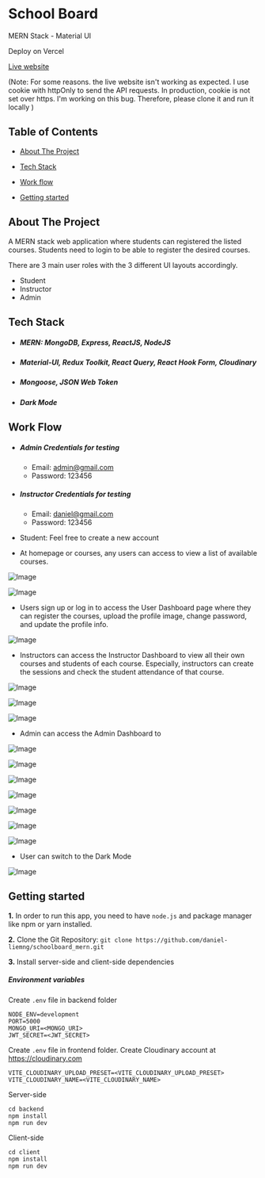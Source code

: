 # School Board

MERN Stack - Material UI

Deploy on Vercel

[Live website](https://schoolboard-3vmnq0q5l-daniel-liemng.vercel.app)

(Note: For some reasons. the live website isn't working as expected. I use cookie with httpOnly to send the API requests. In production, cookie is not set over https. I'm working on this bug. Therefore, please clone it and run it locally )

## Table of Contents

* [About The Project](#about)

* [Tech Stack](#tech-stack)

* [Work flow](#work-flow)

* [Getting started](#getting-started)

## About The Project

A MERN stack web application where students can registered the listed courses. Students need to login to be able to register the desired courses.

There are 3 main user roles with the 3 different UI layouts accordingly.
- Student
- Instructor
- Admin

## Tech Stack

  * ##### MERN: MongoDB, Express, ReactJS, NodeJS
  * ##### Material-UI, Redux Toolkit, React Query, React Hook Form, Cloudinary
  * ##### Mongoose, JSON Web Token
  * ##### Dark Mode
  
## Work Flow

* ##### Admin Credentials for testing
   - Email: admin@gmail.com
   - Password: 123456

* ##### Instructor Credentials for testing
   - Email: daniel@gmail.com
   - Password: 123456
  
* Student: Feel free to create a new account

* At homepage or courses, any users can access to view a list of available courses.

![Image](https://github.com/daniel-liemng/schoolboard_mern/blob/master/screenshots/Home.PNG)

![Image](https://github.com/daniel-liemng/schoolboard_mern/blob/master/screenshots/AllCourses.PNG)

* Users sign up or log in to access the User Dashboard page where they can register the courses, upload the profile image, change password, and update the profile info.

![Image](https://github.com/daniel-liemng/schoolboard_mern/blob/master/screenshots/Profile.PNG)

* Instructors can access the Instructor Dashboard to view all their own courses and students of each course. Especially, instructors can create the sessions and check the student attendance of that course.

![Image](https://github.com/daniel-liemng/schoolboard_mern/blob/master/screenshots/InstructorDashboard.PNG)

![Image](https://github.com/daniel-liemng/schoolboard_mern/blob/master/screenshots/InstructorStudent.PNG)

![Image](https://github.com/daniel-liemng/schoolboard_mern/blob/master/screenshots/InstructorCheckAttendance.PNG)


* Admin can access the Admin Dashboard to 

![Image](https://github.com/daniel-liemng/schoolboard_mern/blob/master/screenshots/AdminDashboard.PNG)

![Image](https://github.com/daniel-liemng/schoolboard_mern/blob/master/screenshots/AdminCourses.PNG)

![Image](https://github.com/daniel-liemng/schoolboard_mern/blob/master/screenshots/AdminCategory.PNG)

![Image](https://github.com/daniel-liemng/schoolboard_mern/blob/master/screenshots/AdminCourses.PNG)

![Image](https://github.com/daniel-liemng/schoolboard_mern/blob/master/screenshots/AdminUpdateCourses.PNG)

![Image](https://github.com/daniel-liemng/schoolboard_mern/blob/master/screenshots/AdminChangeUserRole.PNG)

![Image](https://github.com/daniel-liemng/schoolboard_mern/blob/master/screenshots/AdminResetPassword.PNG)

* User can switch to the Dark Mode

![Image](https://github.com/daniel-liemng/schoolboard_mern/blob/master/screenshots/DarkMode.PNG)

## Getting started

**1.** In order to run this app, you need to have `node.js` and package manager like npm or yarn installed.

**2.** Clone the Git Repository: `git clone https://github.com/daniel-liemng/schoolboard_mern.git`

**3.** Install server-side and client-side dependencies

##### Environment variables

Create `.env` file in backend folder

```
NODE_ENV=development
PORT=5000
MONGO_URI=<MONGO_URI>
JWT_SECRET=<JWT_SECRET>
```

Create `.env` file in frontend folder.
Create Cloudinary account at <a href='https://cloudinary.com'>https://cloudinary.com</a>

```
VITE_CLOUDINARY_UPLOAD_PRESET=<VITE_CLOUDINARY_UPLOAD_PRESET>
VITE_CLOUDINARY_NAME=<VITE_CLOUDINARY_NAME>
```

Server-side

```
cd backend
npm install
npm run dev
```

Client-side

```
cd client
npm install
npm run dev
```



